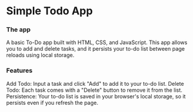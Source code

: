 # Simple Todo App

### The app
A basic To-Do app built with HTML, CSS, and JavaScript. 
This app allows you to add and delete tasks, and it persists your to-do list between page reloads using local storage.

### Features
Add Todo: Input a task and click "Add" to add it to your to-do list.
Delete Todo: Each task comes with a "Delete" button to remove it from the list.
Persistence: Your to-do list is saved in your browser's local storage, so it persists even if you refresh the page.
